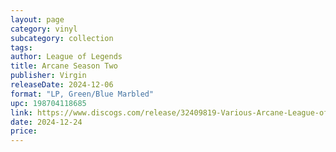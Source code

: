 ```yaml
---
layout: page
category: vinyl
subcategory: collection
tags:
author: League of Legends
title: Arcane Season Two
publisher: Virgin
releaseDate: 2024-12-06
format: "LP, Green/Blue Marbled"
upc: 198704118685
link: https://www.discogs.com/release/32409819-Various-Arcane-League-of-Legends-Season-Two-Soundtrack
date: 2024-12-24
price:
---
```

